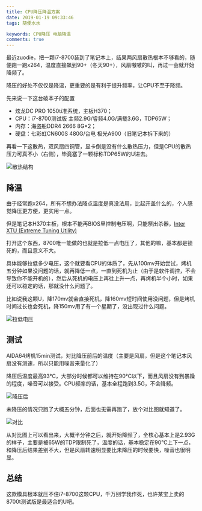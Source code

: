 ```yaml
---
title: CPU降压降温方案
date: 2019-01-19 09:33:46
tags: 随便水水

keywords: CPU降压 电脑降温
comments: true
---
```


最近zuodie，把一颗i7-8700装到了笔记本上，结果两风扇散热根本不够看的，随便跑一跑x264，温度直接飙到90+（冬天90+），风扇嗷嗷的叫，再过一会就开始降频了。

<!-- more -->

降压的好处不仅仅是降温，更重要的是有利于提升频率，让CPU不至于降频。

先来说一下这台破本子的配置

- 炫龙DC PRO 1050ti准系统，主板H370；
- CPU：i7-8700测试版 主频2.9G/睿频4.0G/满载3.6G，TDP65W；
- 内存：海盗船DDR4 2666 8G*2；
- 硬盘：七彩虹CN600S 480G/台电 极光A900（旧笔记本拆下来的）

再看一下这散热，双风扇四铜管，显卡倒是没有什么散热压力，但是CPU的散热压力可真不小（右侧），毕竟塞了一颗标称TDP65W的U进去。

![散热结构](https://s2.ax1x.com/2019/01/19/k974u8.jpg)

## 降温

由于经常跑x264，所有不想办法降点温度是真没法用，比起开盖什么的，个人感觉降压更方便，更实用一点。

但是笔记本H370主板，根本不能再BIOS里控制电压啊，只能祭出杀器，[Inter XTU (Extreme Tuning Utility)](https://downloadcenter.intel.com/download/24075/Intel-Extreme-Tuning-Utility-Intel-XTU)

打开这个东西，8700唯一能做的也就是拉低一点电压了，其他的嘛，基本都是锁死的，而且意义不大。

具体能够拉低多少电压，这个就要看CPU的体质了，先从100mv开始尝试，烤机五分钟如果没问题的话，就再降低一点，一直到死机为止（由于是软件调控，不会导致你不能开机的），然后从死机的电压上再往上升一点，再烤机半个小时，如果还可以稳定的话，那就没什么问题了。

比如说我这颗U，降170mv就会直接死机，降160mv短时间使用没问题，但是烤机时间过长也会死机，降150mv用了有一个星期了，没出现过什么问题。

![拉低电压](https://s2.ax1x.com/2019/01/19/k9HC59.png)

## 测试

AIDA64烤机15min测试，对比降压前后的温度（主要是风扇，但是这个笔记本风扇没有测速，所以只能用噪音来量化了）

降压后温度最高93℃，大部分时候都可以维持在90℃以下，而且风扇没有到暴躁的程度，噪音可以接受。CPU频率的话，基本全程跑到3.5G，不会降频。

![降压后](https://s2.ax1x.com/2019/01/19/k9bUOK.png)

未降压的情况只跑了大概五分钟，后面也无需再跑了，放个对比图就知道了。

![对比](https://s2.ax1x.com/2019/01/19/k9jhJe.png)

从对比图上可以看出来，大概半分钟之后，就开始降频了，全核心基本上是2.93G的样子，主要是被65W的TDP限制死了，温度的话，基本稳定在90℃上下一点，和降压后结果差别不大，但是风扇转速明显要比未降压的时候要快，噪音也很明显。

## 总结

这款模具根本就压不住i7-8700这颗CPU，千万别学我作死，也许某宝上卖的8700t测试版是最适合的U吧。

